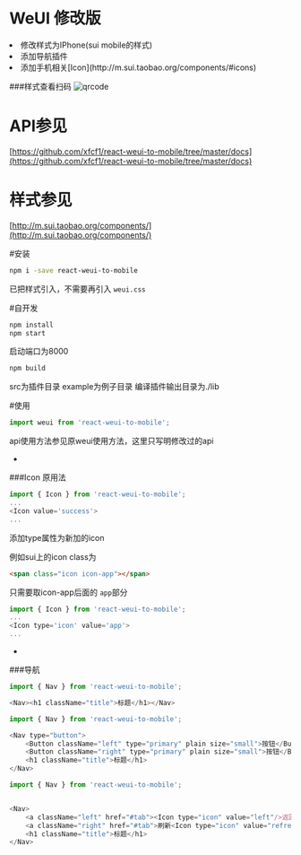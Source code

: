 # WeUI 修改版
<li>修改样式为IPhone(sui mobile的样式)
<li>添加导航插件
<li>添加手机相关[Icon](http://m.sui.taobao.org/components/#icons)

###样式查看扫码
![qrcode](https://raw.githubusercontent.com/xfcf1/react-weui-to-mobile/master/docs/qrcode.png)

# API参见

[https://github.com/xfcf1/react-weui-to-mobile/tree/master/docs](https://github.com/xfcf1/react-weui-to-mobile/tree/master/docs)

# 样式参见
[http://m.sui.taobao.org/components/](http://m.sui.taobao.org/components/)

#安装
```sh
npm i -save react-weui-to-mobile
```
已把样式引入，不需要再引入 ```weui.css```

#自开发

```sh
npm install
npm start
```
启动端口为8000

```sh
npm build
```
src为插件目录
example为例子目录
编译插件输出目录为./lib

#使用
```js
import weui from 'react-weui-to-mobile';
```

api使用方法参见原weui使用方法，这里只写明修改过的api

-
###Icon
原用法

```js
import { Icon } from 'react-weui-to-mobile';
...
<Icon value='success'>
...
```
添加type属性为新加的icon

例如sui上的icon class为

```html
<span class="icon icon-app"></span>
```

只需要取icon-app后面的 ```app```部分

```js
import { Icon } from 'react-weui-to-mobile';
...
<Icon type='icon' value='app'>
...
```

-
###导航

```js
import { Nav } from 'react-weui-to-mobile';

<Nav><h1 className="title">标题</h1></Nav>
```

```js
import { Nav } from 'react-weui-to-mobile';

<Nav type="button">
    <Button className="left" type="primary" plain size="small">按钮</Button>
    <Button className="right" type="primary" plain size="small">按钮</Button>
    <h1 className="title">标题</h1>
</Nav>
```

```js
import { Nav } from 'react-weui-to-mobile';


<Nav>
    <a className="left" href="#tab"><Icon type="icon" value="left"/>返回</a>
    <a className="right" href="#tab">刷新<Icon type="icon" value="refresh"/></a>
    <h1 className="title">标题</h1>
</Nav>
```
